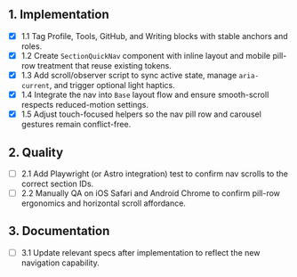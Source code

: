 ## 1. Implementation
- [x] 1.1 Tag Profile, Tools, GitHub, and Writing blocks with stable anchors and roles.
- [x] 1.2 Create `SectionQuickNav` component with inline layout and mobile pill-row treatment that reuse existing tokens.
- [x] 1.3 Add scroll/observer script to sync active state, manage `aria-current`, and trigger optional light haptics.
- [x] 1.4 Integrate the nav into `Base` layout flow and ensure smooth-scroll respects reduced-motion settings.
- [x] 1.5 Adjust touch-focused helpers so the nav pill row and carousel gestures remain conflict-free.

## 2. Quality
- [ ] 2.1 Add Playwright (or Astro integration) test to confirm nav scrolls to the correct section IDs.
- [ ] 2.2 Manually QA on iOS Safari and Android Chrome to confirm pill-row ergonomics and horizontal scroll affordance.

## 3. Documentation
- [ ] 3.1 Update relevant specs after implementation to reflect the new navigation capability.
